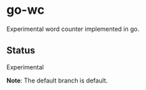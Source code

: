# go-wc

Experimental word counter implemented in go.

## Status

Experimental

**Note**: The default branch is default.
